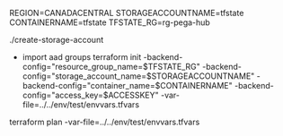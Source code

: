 REGION=CANADACENTRAL
STORAGEACCOUNTNAME=tfstate
CONTAINERNAME=tfstate
TFSTATE_RG=rg-pega-hub

./create-storage-account

- import aad groups
terraform init -backend-config="resource_group_name=$TFSTATE_RG"    -backend-config="storage_account_name=$STORAGEACCOUNTNAME" -backend-config="container_name=$CONTAINERNAME"  -backend-config="access_key=$ACCESSKEY" -var-file=../../env/test/envvars.tfvars

terraform plan -var-file=../../env/test/envvars.tfvars
